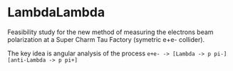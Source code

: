 # LambdaLambda

Feasibility study for the new method of measuring the electrons beam polarization at a Super Charm Tau Factory (symetric e+e- collider).

The key idea is angular analysis of the process `e+e- -> [Lambda -> p pi-] [anti-Lambda -> p pi+]`

